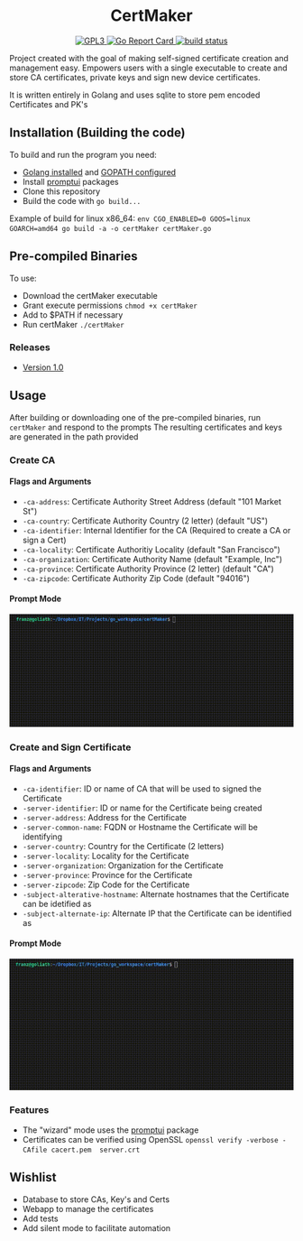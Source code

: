 <h1 align="center">
  CertMaker
</h1>

<p align="center">
  <a href="https://github.com/franz-net/certMaker/blob/master/LICENSE">
    <img alt="GPL3" src="https://img.shields.io/github/license/franz-net/certMaker">
  </a>
  <a href="https://goreportcard.com/report/github.com/franz-net/certMaker">
   <img alt="Go Report Card" src="https://goreportcard.com/badge/github.com/franz-net/certMaker">
  </a>
  <a href="https://travis-ci.org/github/franz-net/certMaker">
    <img alt="build status" src="https://travis-ci.org/franz-net/certMaker.svg?branch=master">
  </a>  
</p>

Project created with the goal of making self-signed certificate creation and management easy. Empowers users with a single executable to create and store CA certificates, private keys and sign new device certificates.

It is written entirely in Golang and uses sqlite to store pem encoded Certificates and PK's

## Installation (Building the code)

To build and run the program you need: 
* [Golang installed](https://golang.org/doc/install) and [GOPATH configured](https://golang.org/doc/gopath_code.html)
* Install [promptui](https://github.com/manifoldco/promptui) packages
* Clone this repository
* Build the code with `go build...`

 Example of build for linux x86_64: `env CGO_ENABLED=0 GOOS=linux GOARCH=amd64 go build -a -o certMaker certMaker.go`

## Pre-compiled Binaries

To use:
* Download the certMaker executable
* Grant execute permissions `chmod +x certMaker`
* Add to $PATH if necessary
* Run certMaker `./certMaker`

### Releases
* [Version 1.0](https://github.com/franz-net/certMaker/releases/tag/release%2Fv1.0)

## Usage

After building or downloading one of the pre-compiled binaries, run `certMaker` and respond to the prompts
The resulting certificates and keys are generated in the path provided

### Create CA

#### **Flags and Arguments**

  * `-ca-address`: Certificate Authority Street Address (default "101 Market St")
  * `-ca-country`: Certificate Authority Country (2 letter) (default "US")
  * `-ca-identifier`: Internal Identifier for the CA (Required to create a CA or sign a Cert)
  * `-ca-locality`: Certificate Authoritiy Locality (default "San Francisco")
  * `-ca-organization`: Certificate Authority Name (default "Example, Inc")
  * `-ca-province`: Certificate Authority Province (2 letter) (default "CA")
  * `-ca-zipcode`: Certificate Authority Zip Code (default "94016")

#### **Prompt Mode**
![](CA_Prompts.gif)

### Create and Sign Certificate

#### **Flags and Arguments**

  * `-ca-identifier`: ID or name of CA that will be used to signed the Certificate
  * `-server-identifier`: ID or name for the Certificate being created
  * `-server-address`: Address for the Certificate
  * `-server-common-name`: FQDN or Hostname the Certificate will be identifying
  * `-server-country`: Country for the Certificate (2 letters)
  * `-server-locality`: Locality for the Certificate
  * `-server-organization`: Organization for the Certificate
  * `-server-province`: Province for the Certificate
  * `-server-zipcode`: Zip Code for the Certificate
  * `-subject-alterative-hostname`: Alternate hostnames that the Certificate can be idetified as
  * `-subject-alternate-ip`: Alternate IP that the Certificate can be identified as

#### **Prompt Mode**
![](S_Prompts.gif)

### Features
* The "wizard" mode uses the <a href="https://github.com/manifoldco/promptui">promptui</a> package
* Certificates can be verified using OpenSSL ```openssl verify -verbose -CAfile cacert.pem  server.crt```

## Wishlist
* Database to store CAs, Key's and Certs
* Webapp to manage the certificates
* Add tests
* Add silent mode to facilitate automation